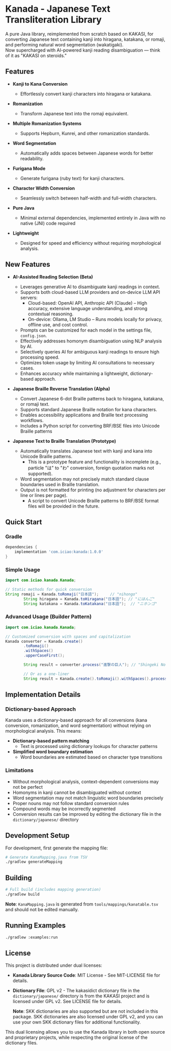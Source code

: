 # Kanada - Japanese Text Transliteration Library

A pure Java library, reimplemented from scratch based on KAKASI, for converting Japanese text containing kanji into
hiragana, katakana, or romaji, and performing natural word segmentation (wakatigaki).  
Now supercharged with AI-powered kanji reading disambiguation — think of it as "KAKASI on steroids."

## Features

- **Kanji to Kana Conversion**
    - Effortlessly convert kanji characters into hiragana or katakana.

- **Romanization**
    - Transform Japanese text into the romaji equivalent.

- **Multiple Romanization Systems**
    - Supports Hepburn, Kunrei, and other romanization standards.

- **Word Segmentation**
    - Automatically adds spaces between Japanese words for better readability.

- **Furigana Mode**
    - Generate furigana (ruby text) for kanji characters.

- **Character Width Conversion**
    - Seamlessly switch between half-width and full-width characters.

- **Pure Java**
    - Minimal external dependencies, implemented entirely in Java with no native (JNI) code required

- **Lightweight**
    - Designed for speed and efficiency without requiring morphological analysis.

## New Features

- **AI-Assisted Reading Selection (Beta)**
    - Leverages generative AI to disambiguate kanji readings in context.
    - Supports both cloud-based LLM providers and on-device LLM API servers:
        - Cloud-based: OpenAI API, Anthropic API (Claude) – High accuracy, extensive language understanding, and strong
          contextual reasoning.
        - On-device: Ollama, LM Studio – Runs models locally for privacy, offline use, and cost control.
    - Prompts can be customized for each model in the settings file, `config.json`.
    - Effectively addresses homonym disambiguation using NLP analysis by AI.
    - Selectively queries AI for ambiguous kanji readings to ensure high processing speed.
    - Optimizes token usage by limiting AI consultations to necessary cases.
    - Enhances accuracy while maintaining a lightweight, dictionary-based approach.


- **Japanese Braille Reverse Translation (Alpha)**
    - Convert Japanese 6-dot Braille patterns back to hiragana, katakana, or romaji text.
    - Supports standard Japanese Braille notation for kana characters.
    - Enables accessibility applications and Braille text processing workflows.
    - Includes a Python script for converting BRF/BSE files into Unicode Braille patterns


- **Japanese Text to Braille Translation (Prototype)**
    - Automatically translates Japanese text with kanji and kana into Unicode Braille patterns.
        - This is a prototype feature and functionality is incomplete (e.g., particle "は" to "わ" conversion, foreign
          quotation marks not supported).
    - Word segmentation may not precisely match standard clause boundaries used in Braille translation.
    - Output is not formatted for printing (no adjustment for characters per line or lines per page).
        - A script to convert Unicode Braille patterns to BRF/BSE format files will be provided in the future.

## Quick Start

### Gradle

```gradle
dependencies {
    implementation 'com.iciao:kanada:1.0.0'
}
```

### Simple Usage

```java
import com.iciao.kanada.Kanada;

// Static methods for quick conversion
String romaji = Kanada.toRomaji("日本語");     // "nihongo"
        String hiragana = Kanada.toHiragana("日本語"); // "にほんご"
        String katakana = Kanada.toKatakana("日本語");  // "ニホンゴ"
```

### Advanced Usage (Builder Pattern)

```java
import com.iciao.kanada.Kanada;

// Customized conversion with spaces and capitalization
Kanada converter = Kanada.create()
        .toRomaji()
        .withSpaces()
        .upperCaseFirst();

        String result = converter.process("進撃の巨人"); // "Shingeki No Kyojin"

        // Or as a one-liner
        String result = Kanada.create().toRomaji().withSpaces().process("進撃の巨人");
```

## Implementation Details

### Dictionary-based Approach

Kanada uses a dictionary-based approach for all conversions (kana conversion, romanization, and word segmentation)
without relying on morphological analysis. This means:

- **Dictionary-based pattern matching**
    - Text is processed using dictionary lookups for character patterns
- **Simplified word boundary estimation**
    - Word boundaries are estimated based on character type transitions

### Limitations

- Without morphological analysis, context-dependent conversions may not be perfect
- Homonyms in kanji cannot be disambiguated without context
- Word segmentation may not match linguistic word boundaries precisely
- Proper nouns may not follow standard conversion rules
- Compound words may be incorrectly segmented
- Conversion results can be improved by editing the dictionary file in the `dictionary/japanese/` directory

## Development Setup

For development, first generate the mapping file:

```bash
# Generate KanaMapping.java from TSV
./gradlew generateMapping
```

## Building

```bash
# Full build (includes mapping generation)
./gradlew build
```

**Note**: `KanaMapping.java` is generated from `tools/mappings/kanatable.tsv` and should not be edited manually.

## Running Examples

```bash
./gradlew :examples:run
```

## License

This project is distributed under dual licenses:

- **Kanada Library Source Code**: MIT License - See MIT-LICENSE file for details.
- **Dictionary File**: GPL v2 - The kakasidict dictionary file in the `dictionary/japanese/` directory is from the
  KAKASI project and is licensed under GPL v2. See LICENSE file for details.

  **Note**: SKK dictionaries are also supported but are not included in this package. SKK dictionaries are also licensed
  under GPL v2, and you can use your own SKK dictionary files for additional functionality.

This dual licensing allows you to use the Kanada library in both open source and proprietary projects, while respecting
the original license of the dictionary files.